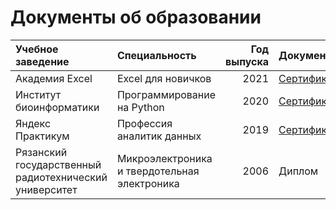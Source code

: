 # Документы об образовании
| Учебное заведение | Специальность | Год выпуска | Документ |
|:------------------|:--------------|------------:|:---------|
| Академия Excel                                         | Excel для новичков                           | 2021 | [Сертификат](https://1drv.ms/b/s!ArrIRKZkCU0zxaQYIcpAfjazsenTEQ) |
| Институт биоинформатики                                | Программирование на Python                   | 2020 | [Сертификат](https://1drv.ms/b/s!ArrIRKZkCU0zxaQZQU_h0XGN5QLiJg) 
| Яндекс Практикум                                       | Профессия аналитик данных                    | 2019 | [Сертификат](https://1drv.ms/b/s!ArrIRKZkCU0zxaQWnJ9GbU61s7eR1A) |
| Рязанский государственный радиотехнический университет | Микроэлектроника и твердотельная электроника | 2006 | Диплом |
